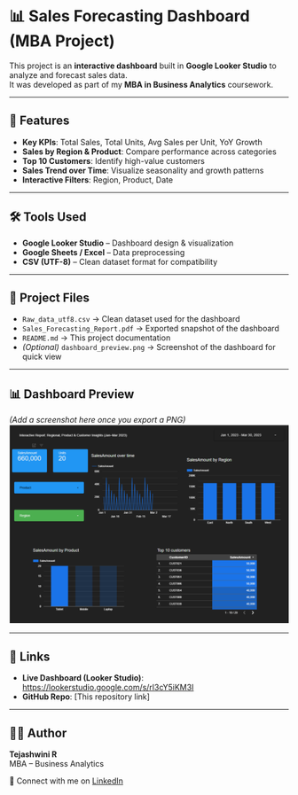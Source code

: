 # 📊 Sales Forecasting Dashboard (MBA Project)

This project is an **interactive dashboard** built in **Google Looker Studio** to analyze and forecast sales data.  
It was developed as part of my **MBA in Business Analytics** coursework.

---

## 🚀 Features
- **Key KPIs**: Total Sales, Total Units, Avg Sales per Unit, YoY Growth
- **Sales by Region & Product**: Compare performance across categories
- **Top 10 Customers**: Identify high-value customers
- **Sales Trend over Time**: Visualize seasonality and growth patterns
- **Interactive Filters**: Region, Product, Date

---

## 🛠 Tools Used
- **Google Looker Studio** – Dashboard design & visualization
- **Google Sheets / Excel** – Data preprocessing
- **CSV (UTF-8)** – Clean dataset format for compatibility

---

## 📂 Project Files
- `Raw_data_utf8.csv` → Clean dataset used for the dashboard  
- `Sales_Forecasting_Report.pdf` → Exported snapshot of the dashboard  
- `README.md` → This project documentation  
- *(Optional)* `dashboard_preview.png` → Screenshot of the dashboard for quick view

---

## 📊 Dashboard Preview
*(Add a screenshot here once you export a PNG)*  
![Dashboard Preview](https://github.com/teju04560/sales-forecasting-dashboard/blob/main/sales_dashboard.png)

---

## 🔗 Links
- **Live Dashboard (Looker Studio)**: https://lookerstudio.google.com/s/rl3cY5iKM3I 
- **GitHub Repo**: [This repository link]

---

## 👩‍💼 Author
**Tejashwini R**  
MBA – Business Analytics  

📌 Connect with me on [LinkedIn](https://www.linkedin.com/in/tejashwiniramegowda/)  
